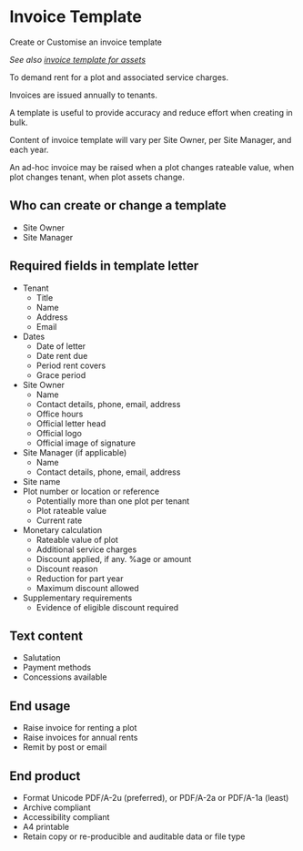 # Invoice Template

Create or Customise an invoice template

_See also [invoice template for assets](case-invoice-template-asset.md)_

To demand rent for a plot and associated service charges.

Invoices are issued annually to tenants.

A template is useful to provide accuracy and reduce effort when creating in bulk.

Content of invoice template will vary per Site Owner, per Site Manager, and each year.

An ad-hoc invoice may be raised when a plot changes rateable value, when plot changes tenant, when plot assets change.

## Who can create or change a template
- Site Owner
- Site Manager

## Required fields in template letter
- Tenant
    - Title
    - Name
    - Address
    - Email
- Dates
    - Date of letter
    - Date rent due
    - Period rent covers
    - Grace period
- Site Owner
    - Name
    - Contact details, phone, email, address
    - Office hours
    - Official letter head
    - Official logo
    - Official image of signature
- Site Manager (if applicable)
    - Name
    - Contact details, phone, email, address
- Site name
- Plot number or location or reference
    - Potentially more than one plot per tenant
    - Plot rateable value
    - Current rate
- Monetary calculation
    - Rateable value of plot
    - Additional service charges
    - Discount applied, if any. %age or amount
    - Discount reason
    - Reduction for part year
    - Maximum discount allowed
- Supplementary requirements
    - Evidence of eligible discount required

## Text content
- Salutation
- Payment methods
- Concessions available

## End usage
- Raise invoice for renting a plot
- Raise invoices for annual rents
- Remit by post or email

## End product
- Format Unicode PDF/A-2u (preferred), or PDF/A-2a or PDF/A-1a (least)
- Archive compliant
- Accessibility compliant
- A4 printable
- Retain copy or re-producible and auditable data or file type